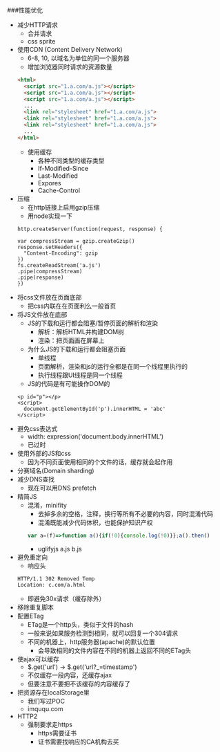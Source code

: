 ###性能优化

* 减少HTTP请求
  - 合并请求
  - css sprite
* 使用CDN (Content Delivery Network)
  - 6-8, 10,  以域名为单位的同一个服务器
  - 增加浏览器同时请求的资源数量
  ```html
  <html>
    <script src="1.a.com/a.js"></script>
    <script src="1.a.com/a.js"></script>
    <script src="1.a.com/a.js"></script>
    ...
    <link rel="stylesheet" href="1.a.com/a.js">
    <link rel="stylesheet" href="1.a.com/a.js">
    <link rel="stylesheet" href="1.a.com/a.js">
    ...
  </html>
  ``` 
  * 使用缓存
    - 各种不同类型的缓存类型
    - If-Modified-Since
    - Last-Modified
    - Expores
    - Cache-Control
* 压缩
  - 在http链接上启用gzip压缩
  - 用node实现一下
  ```
  http.createServer(function(request, response) {

  var compressStream = gzip.createGzip()
  response.setHeaders({
    "Content-Encoding": gzip
  })
  fs.createReadStream('a.js')
  .pipe(compressStream)
  .pipe(response)
  })
  ```
* 将css文件放在页面底部
  - 把css内联在在页面利么一般首页
* 将JS文件放在底部
  - JS的下载和运行都会阻塞/暂停页面的解析和渲染
    + 解析：解析HTML并构建DOM树
    + 渲染：把页面画在屏幕上
  - 为什么JS的下载和运行都会阻塞页面
    + 单线程
    + 页面解析，渲染和js的运行全都是在同一个线程里执行的
    + 执行线程跟UI线程是同一个线程
  - JS的代码是有可能操作DOM的
  ```
  <p id="p"></p>
  <script>
    document.getElementById('p').innerHTML = 'abc'
  </script>
  ```
* 避免css表达式
  - width: expression('document.body.innerHTML')
  - 已过时
* 使用外部的JS和css
  - 因为不同页面使用相同的个文件的话，缓存就会起作用
* 分赛域名(Domain sharding)
* 减少DNS查找
  - 现在可以用DNS prefetch
* 精简JS
  - 混淆，minifity
    + 去掉多余的空格，注释，换行等所有不必要的内容，同时混淆代码
    + 混淆既能减少代码体积，也能保护知识产权
    ```js
    var a=(f)=>function a(){if(!0){console.log(!0)}};a().then()
    ```
    + uglifyjs a.js b.js
* 避免重定向
  - 响应头
  ```
  HTTP/1.1 302 Removed Temp
  Location: c.com/a.html
  ```
  - 即避免30x请求（缓存除外）
* 移除重复脚本
* 配置ETag
  - ETag是一个http头，类似于文件的hash
  - 一般来说如果服务检测到相同，就可以回复一个304请求
  - 不同的机器上，http服务器(apache)的默认位置
    + 会导致相同的文件内容在不同的机器上返回不同的ETag头
* 使ajax可以缓存
  - $.get('url') -> $.get('url?_=timestamp')
  - 不仅缓存一段内容，还缓存ajax
  - 但要注意不要把不该缓存的内容缓存了
* 把资源存在localStorage里
  - 我们写过POC
  - imququ.com
* HTTP2
  - 强制要求走https
    + https需要证书
    + 证书需要找响应的CA机构去买
